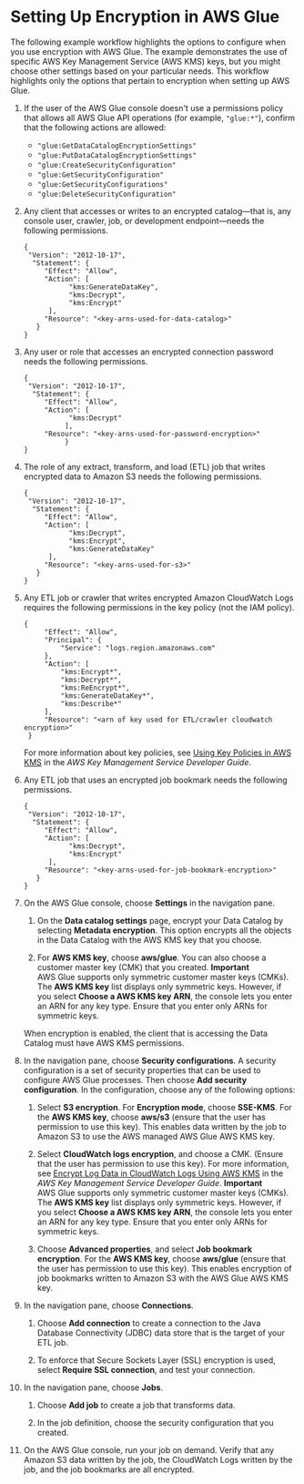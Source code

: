 # Setting Up Encryption in AWS Glue<a name="set-up-encryption"></a>

The following example workflow highlights the options to configure when you use encryption with AWS Glue\. The example demonstrates the use of specific AWS Key Management Service \(AWS KMS\) keys, but you might choose other settings based on your particular needs\. This workflow highlights only the options that pertain to encryption when setting up AWS Glue\.  

1. If the user of the AWS Glue console doesn't use a permissions policy that allows all AWS Glue API operations \(for example, `"glue:*"`\), confirm that the following actions are allowed:
   + `"glue:GetDataCatalogEncryptionSettings"`
   + `"glue:PutDataCatalogEncryptionSettings"`
   + `"glue:CreateSecurityConfiguration"`
   + `"glue:GetSecurityConfiguration"`
   + `"glue:GetSecurityConfigurations"`
   + `"glue:DeleteSecurityConfiguration"`

1. Any client that accesses or writes to an encrypted catalog—that is, any console user, crawler, job, or development endpoint—needs the following permissions\.

   ```
   {
    "Version": "2012-10-17",
     "Statement": {
        "Effect": "Allow",
        "Action": [
              "kms:GenerateDataKey",
              "kms:Decrypt",  
              "kms:Encrypt"
         ],
        "Resource": "<key-arns-used-for-data-catalog>"
      }
   }
   ```

1. Any user or role that accesses an encrypted connection password needs the following permissions\.

   ```
   {
    "Version": "2012-10-17",        
     "Statement": {
        "Effect": "Allow",
        "Action": [
              "kms:Decrypt"
             ],
        "Resource": "<key-arns-used-for-password-encryption>"
             }
   }
   ```

1. The role of any extract, transform, and load \(ETL\) job that writes encrypted data to Amazon S3 needs the following permissions\.

   ```
   {
    "Version": "2012-10-17",
     "Statement": {
        "Effect": "Allow",
        "Action": [
              "kms:Decrypt",  
              "kms:Encrypt",
              "kms:GenerateDataKey"
         ],
        "Resource": "<key-arns-used-for-s3>"
      }
   }
   ```

1. Any ETL job or crawler that writes encrypted Amazon CloudWatch Logs requires the following permissions in the key policy \(not the IAM policy\)\.

   ```
   {
    	"Effect": "Allow",
    	"Principal": {
    		"Service": "logs.region.amazonaws.com"
    	},
    	"Action": [
    		"kms:Encrypt*",
    		"kms:Decrypt*",
    		"kms:ReEncrypt*",
    		"kms:GenerateDataKey*",
    		"kms:Describe*"
    	],
    	"Resource": "<arn of key used for ETL/crawler cloudwatch encryption>"
    }
   ```

   For more information about key policies, see [Using Key Policies in AWS KMS](https://docs.aws.amazon.com/kms/latest/developerguide/key-policies.html) in the *AWS Key Management Service Developer Guide*\.

1. Any ETL job that uses an encrypted job bookmark needs the following permissions\.

   ```
   {
    "Version": "2012-10-17",
     "Statement": {
        "Effect": "Allow",
        "Action": [
              "kms:Decrypt",  
              "kms:Encrypt"
         ],
        "Resource": "<key-arns-used-for-job-bookmark-encryption>"
      }
   }
   ```

1. On the AWS Glue console, choose **Settings** in the navigation pane\.

   1. On the **Data catalog settings** page, encrypt your Data Catalog by selecting **Metadata encryption**\. This option encrypts all the objects in the Data Catalog with the AWS KMS key that you choose\.

   1.  For **AWS KMS key**, choose **aws/glue**\. You can also choose a customer master key \(CMK\) that you created\.
**Important**  
AWS Glue supports only symmetric customer master keys \(CMKs\)\. The **AWS KMS key** list displays only symmetric keys\. However, if you select **Choose a AWS KMS key ARN**, the console lets you enter an ARN for any key type\. Ensure that you enter only ARNs for symmetric keys\.

   When encryption is enabled, the client that is accessing the Data Catalog must have AWS KMS permissions\. 

1. In the navigation pane, choose **Security configurations**\. A security configuration is a set of security properties that can be used to configure AWS Glue processes\. Then choose **Add security configuration**\. In the configuration, choose any of the following options: 

   1. Select **S3 encryption**\. For **Encryption mode**, choose **SSE\-KMS**\. For the **AWS KMS key**, choose **aws/s3** \(ensure that the user has permission to use this key\)\. This enables data written by the job to Amazon S3 to use the AWS managed AWS Glue AWS KMS key\.

   1. Select **CloudWatch logs encryption**, and choose a CMK\. \(Ensure that the user has permission to use this key\)\. For more information, see [Encrypt Log Data in CloudWatch Logs Using AWS KMS](https://docs.aws.amazon.com/AmazonCloudWatch/latest/logs/encrypt-log-data-kms.html) in the *AWS Key Management Service Developer Guide*\.
**Important**  
AWS Glue supports only symmetric customer master keys \(CMKs\)\. The **AWS KMS key** list displays only symmetric keys\. However, if you select **Choose a AWS KMS key ARN**, the console lets you enter an ARN for any key type\. Ensure that you enter only ARNs for symmetric keys\.

   1. Choose **Advanced properties**, and select **Job bookmark encryption**\. For the **AWS KMS key**, choose **aws/glue** \(ensure that the user has permission to use this key\)\. This enables encryption of job bookmarks written to Amazon S3 with the AWS Glue AWS KMS key\.

1. In the navigation pane, choose **Connections**\.

   1. Choose **Add connection** to create a connection to the Java Database Connectivity \(JDBC\) data store that is the target of your ETL job\.

   1. To enforce that Secure Sockets Layer \(SSL\) encryption is used, select **Require SSL connection**, and test your connection\.

1. In the navigation pane, choose **Jobs**\. 

   1. Choose **Add job** to create a job that transforms data\. 

   1. In the job definition, choose the security configuration that you created\. 

1. On the AWS Glue console, run your job on demand\. Verify that any Amazon S3 data written by the job, the CloudWatch Logs written by the job, and the job bookmarks are all encrypted\.